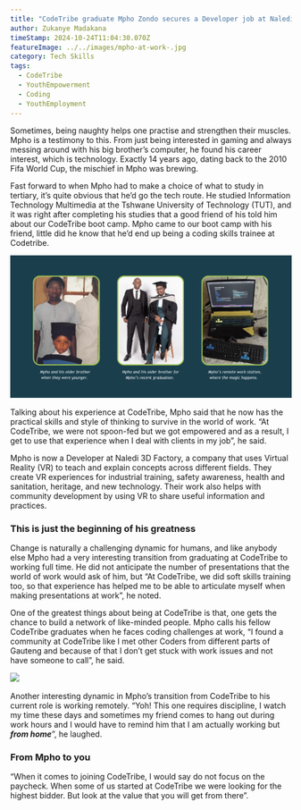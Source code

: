 ```yaml
---
title: "CodeTribe graduate Mpho Zondo secures a Developer job at Naledi3D Factory. "
author: Zukanye Madakana
timeStamp: 2024-10-24T11:04:30.070Z
featureImage: ../../images/mpho-at-work-.jpg
category: Tech Skills
tags:
  - CodeTribe
  - YouthEmpowerment
  - Coding
  - YouthEmployment
---
```

Sometimes, being naughty helps one practise and strengthen their muscles. Mpho is a testimony to this. From just being interested in gaming and always messing around with his big brother’s computer, he found his career interest, which is technology. Exactly 14 years ago, dating back to the 2010 Fifa World Cup, the mischief in Mpho was brewing. 

Fast forward to when Mpho had to make a choice of what to study in tertiary, it’s quite obvious that he’d go the tech route. He studied Information Technology Multimedia at the Tshwane University of Technology (TUT), and it was right after completing his studies that a good friend of his told him about our CodeTribe boot camp. Mpho came to our boot camp with his friend, little did he know that he’d end up being a coding skills trainee at Codetribe. 

![Mpho and his brother](../../images/mpho-inspiration-.png)

Talking about his experience at CodeTribe, Mpho said that he now has the practical skills and style of thinking to survive in the world of work. “At CodeTribe, we were not spoon-fed but we got empowered and as a result, I get to use that experience when I deal with clients in my job”, he said. 

Mpho is now a Developer at Naledi 3D Factory, a company that uses Virtual Reality (VR) to teach and explain concepts across different fields. They create VR experiences for industrial training, safety awareness, health and sanitation, heritage, and new technology. Their work also helps with community development by using VR to share useful information and practices.

### This is just the beginning of his greatness 

Change is naturally a challenging dynamic for humans, and like anybody else Mpho had a very interesting transition from graduating at CodeTribe to working full time. He did not anticipate the number of presentations that the world of work would ask of him, but “At CodeTribe, we did soft skills training too, so that experience has helped me to be able to articulate myself when making presentations at work”, he noted. 

One of the greatest things about being at CodeTribe is that, one gets the chance to build a network of like-minded people. Mpho calls his fellow CodeTribe graduates when he faces coding challenges at work, “I found a community at CodeTribe like I met other Coders from different parts of Gauteng and because of that I don’t get stuck with work issues and not have someone to call”, he said. 

![](https://lh7-rt.googleusercontent.com/docsz/AD_4nXc7meYKBQ2arnixiz0d-UtYNwSHMFMCigshNGMDRJgWWEz6ICer3jk6SCeUA-rvM2C_gUDxJPzJyHqjNt94r_xArdArUMkCatLmoskiN0yoC6qyzaN-PFDTlR4MM-adNFbFZTFqQy63XmIYnFQKbkCpHTg?key=ttNH2UlPFEmoLDDGibkLiQ)

Another interesting dynamic in Mpho’s transition from CodeTribe to his current role is working remotely. “Yoh! This one requires discipline, I watch my time these days and sometimes my friend comes to hang out during work hours and I would have to remind him that I am actually working but ***from home***”, he laughed. 

### From Mpho to you 

“When it comes to joining CodeTribe, I would say do not focus on the paycheck. When some of us started at CodeTribe we were looking for the highest bidder. But look at the value that you will get from there”.